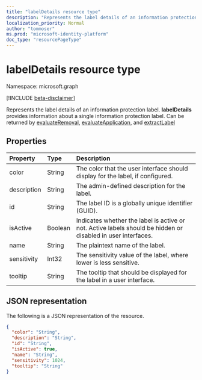 ```yaml
---
title: "labelDetails resource type"
description: "Represents the label details of an information protection label."
localization_priority: Normal
author: "tommoser"
ms.prod: "microsoft-identity-platform"
doc_type: "resourcePageType"
---
```


# labelDetails resource type

Namespace: microsoft.graph

[!INCLUDE [beta-disclaimer](../../includes/beta-disclaimer.md)]

Represents the label details of an information protection label. **labelDetails** provides information about a single information protection label. Can be returned by [evaluateRemoval](../api/informationprotectionlabel-evaluateremoval.md), [evaluateApplication](../api/informationprotectionlabel-evaluateapplication.md), and [extractLabel](../api/informationprotectionlabel-extractLabel.md)

## Properties

| Property    | Type    | Description                                                                                                  |
| :---------- | :------ | :----------------------------------------------------------------------------------------------------------- |
| color       | String  | The color that the user interface should display for the label, if configured.                               |
| description | String  | The admin-defined description for the label.                                                                 |
| id          | String  | The label ID is a globally unique identifier (GUID).                                                          |
| isActive    | Boolean | Indicates whether the label is active or not. Active labels should be hidden or disabled in user interfaces. |
| name        | String  | The plaintext name of the label.                                                                             |
| sensitivity | Int32   | The sensitivity value of the label, where lower is less sensitive.                                           |
| tooltip     | String  | The tooltip that should be displayed for the label in a user interface.                                      |

## JSON representation

The following is a JSON representation of the resource.

<!-- {
  "blockType": "resource",
  "optionalProperties": [

  ],
  "@odata.type": "microsoft.graph.labelDetails",
  "baseType": null
}-->

```json
{
  "color": "String",
  "description": "String",
  "id": "String",
  "isActive": true,
  "name": "String",
  "sensitivity": 1024,
  "tooltip": "String"
}
```

<!-- uuid: 16cd6b66-4b1a-43a1-adaf-3a886856ed98
2019-02-04 14:57:30 UTC -->
<!-- {
  "type": "#page.annotation",
  "description": "labelDetails resource",
  "keywords": "",
  "section": "documentation",
  "tocPath": ""
}-->

